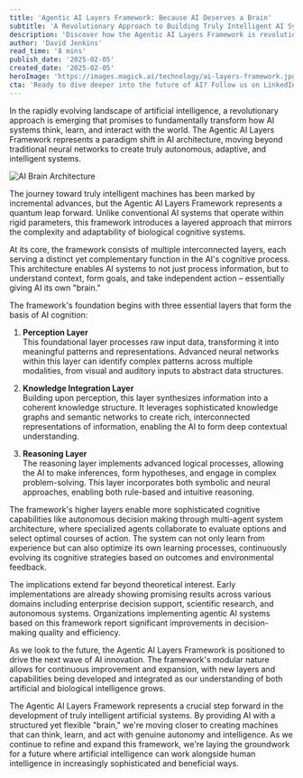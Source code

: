 ```yaml
---
title: 'Agentic AI Layers Framework: Because AI Deserves a Brain'
subtitle: 'A Revolutionary Approach to Building Truly Intelligent AI Systems'
description: 'Discover how the Agentic AI Layers Framework is revolutionizing artificial intelligence by introducing a brain-like architecture that enables truly autonomous and adaptive AI systems. Learn about the core cognitive layers, advanced capabilities, and real-world applications of this groundbreaking approach to AI development.'
author: 'David Jenkins'
read_time: '8 mins'
publish_date: '2025-02-05'
created_date: '2025-02-05'
heroImage: 'https://images.magick.ai/technology/ai-layers-framework.jpg'
cta: 'Ready to dive deeper into the future of AI? Follow us on LinkedIn at MagickAI for exclusive insights, updates, and discussions about groundbreaking developments in artificial intelligence.'
---
```


In the rapidly evolving landscape of artificial intelligence, a revolutionary approach is emerging that promises to fundamentally transform how AI systems think, learn, and interact with the world. The Agentic AI Layers Framework represents a paradigm shift in AI architecture, moving beyond traditional neural networks to create truly autonomous, adaptive, and intelligent systems.

![AI Brain Architecture](https://i.magick.ai/PIXE/1738802454364_magick_img.webp)

The journey toward truly intelligent machines has been marked by incremental advances, but the Agentic AI Layers Framework represents a quantum leap forward. Unlike conventional AI systems that operate within rigid parameters, this framework introduces a layered approach that mirrors the complexity and adaptability of biological cognitive systems.

At its core, the framework consists of multiple interconnected layers, each serving a distinct yet complementary function in the AI's cognitive process. This architecture enables AI systems to not just process information, but to understand context, form goals, and take independent action – essentially giving AI its own "brain."

The framework's foundation begins with three essential layers that form the basis of AI cognition:

1. **Perception Layer**  
   This foundational layer processes raw input data, transforming it into meaningful patterns and representations. Advanced neural networks within this layer can identify complex patterns across multiple modalities, from visual and auditory inputs to abstract data structures.

2. **Knowledge Integration Layer**  
   Building upon perception, this layer synthesizes information into a coherent knowledge structure. It leverages sophisticated knowledge graphs and semantic networks to create rich, interconnected representations of information, enabling the AI to form deep contextual understanding.

3. **Reasoning Layer**  
   The reasoning layer implements advanced logical processes, allowing the AI to make inferences, form hypotheses, and engage in complex problem-solving. This layer incorporates both symbolic and neural approaches, enabling both rule-based and intuitive reasoning.

The framework's higher layers enable more sophisticated cognitive capabilities like autonomous decision making through multi-agent system architecture, where specialized agents collaborate to evaluate options and select optimal courses of action. The system can not only learn from experience but can also optimize its own learning processes, continuously evolving its cognitive strategies based on outcomes and environmental feedback.

The implications extend far beyond theoretical interest. Early implementations are already showing promising results across various domains including enterprise decision support, scientific research, and autonomous systems. Organizations implementing agentic AI systems based on this framework report significant improvements in decision-making quality and efficiency.

As we look to the future, the Agentic AI Layers Framework is positioned to drive the next wave of AI innovation. The framework's modular nature allows for continuous improvement and expansion, with new layers and capabilities being developed and integrated as our understanding of both artificial and biological intelligence grows.

The Agentic AI Layers Framework represents a crucial step forward in the development of truly intelligent artificial systems. By providing AI with a structured yet flexible "brain," we're moving closer to creating machines that can think, learn, and act with genuine autonomy and intelligence. As we continue to refine and expand this framework, we're laying the groundwork for a future where artificial intelligence can work alongside human intelligence in increasingly sophisticated and beneficial ways.